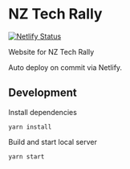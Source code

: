# NZ Tech Rally
[![Netlify Status](https://api.netlify.com/api/v1/badges/cb3dfa2a-b76b-4944-b73b-845697e7d3cc/deploy-status)](https://app.netlify.com/sites/nztechrally/deploys)

Website for NZ Tech Rally

Auto deploy on commit via Netlify.

## Development

Install dependencies
```
yarn install
```

Build and start local server
```
yarn start
```
 
